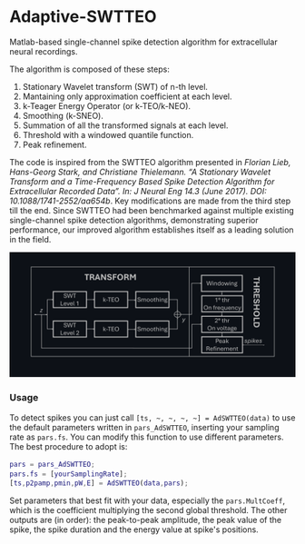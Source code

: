 # Adaptive-SWTTEO
Matlab-based single-channel spike detection algorithm for extracellular neural recordings. 

The algorithm is composed of these steps: 
1. Stationary Wavelet transform (SWT) of n-th level. 
2. Mantaining only approximation coefficient at each level.
3. k-Teager Energy Operator (or k-TEO/k-NEO).  
4. Smoothing (k-SNEO).
5. Summation of all the transformed signals at each level.
6. Threshold with a windowed quantile function.
7. Peak refinement.
   
The code is inspired from the SWTTEO algorithm presented in _Florian Lieb, Hans-Georg Stark, and Christiane Thielemann. “A Stationary Wavelet Transform and a Time-Frequency Based Spike Detection Algorithm for Extracellular Recorded Data”. In: J Neural Eng 14.3 (June 2017). DOI: 10.1088/1741-2552/aa654b_. Key modifications are made from the third step till the end. Since SWTTEO had been benchmarked against multiple existing single-channel spike detection algorithms, demonstrating superior performance, our improved algorithm establishes itself as a leading solution in the field.

<img src="./images/AdSWTTEO_schema1.png" alt="AdSWTTEO_schema1" width="900" />

### Usage
To detect spikes you can just call `[ts, ~, ~, ~, ~] = AdSWTTEO(data)` to use the default parameters written in `pars_AdSWTTEO`, inserting your sampling rate as `pars.fs`. You can modify this function to use different parameters. The best procedure to adopt is:
```matlab
pars = pars_AdSWTTEO;
pars.fs = [yourSamplingRate];
[ts,p2pamp,pmin,pW,E] = AdSWTTEO(data,pars);
```
Set parameters that best fit with your data, especially the `pars.MultCoeff`, which is the coefficient multiplying the second global threshold. The other outputs are (in order): the peak-to-peak amplitude, the peak value of the spike, the spike duration and the energy value at spike's positions.

